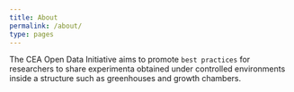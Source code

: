 ```yaml
---
title: About
permalink: /about/
type: pages
---
```



The CEA Open Data Initiative aims to promote `best practices` for researchers to share experimenta obtained under controlled environments inside a structure such as greenhouses and growth chambers.
